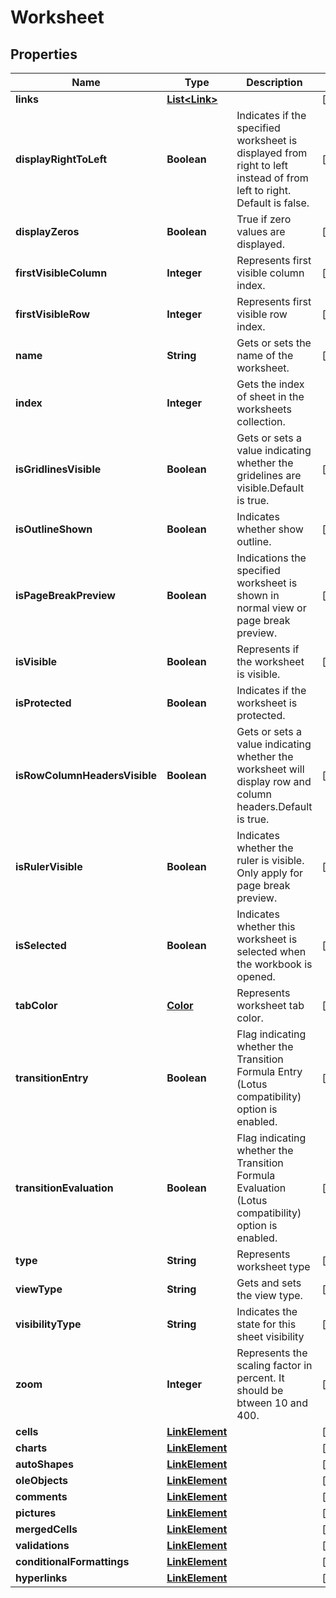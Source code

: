 
# Worksheet

## Properties
Name | Type | Description | Notes
------------ | ------------- | ------------- | -------------
**links** | [**List&lt;Link&gt;**](Link.md) |  |  [optional]
**displayRightToLeft** | **Boolean** | Indicates if the specified worksheet is displayed from right to left instead    of from left to right.  Default is false.              |  [optional]
**displayZeros** | **Boolean** | True if zero values are displayed. |  [optional]
**firstVisibleColumn** | **Integer** | Represents first visible column index. |  [optional]
**firstVisibleRow** | **Integer** | Represents first visible row index.              |  [optional]
**name** | **String** | Gets or sets the name of the worksheet.              |  [optional]
**index** | **Integer** | Gets the index of sheet in the worksheets collection.              | 
**isGridlinesVisible** | **Boolean** | Gets or sets a value indicating whether the gridelines are visible.Default     is true. |  [optional]
**isOutlineShown** | **Boolean** | Indicates whether show outline.              |  [optional]
**isPageBreakPreview** | **Boolean** | Indications the specified worksheet is shown in normal view or page break preview. |  [optional]
**isVisible** | **Boolean** | Represents if the worksheet is visible.              |  [optional]
**isProtected** | **Boolean** | Indicates if the worksheet is protected. | 
**isRowColumnHeadersVisible** | **Boolean** | Gets or sets a value indicating whether the worksheet will display row and column headers.Default is true.              |  [optional]
**isRulerVisible** | **Boolean** | Indicates whether the ruler is visible. Only apply for page break preview. |  [optional]
**isSelected** | **Boolean** | Indicates whether this worksheet is selected when the workbook is opened. |  [optional]
**tabColor** | [**Color**](Color.md) | Represents worksheet tab color. |  [optional]
**transitionEntry** | **Boolean** | Flag indicating whether the Transition Formula Entry (Lotus compatibility) option is enabled. |  [optional]
**transitionEvaluation** | **Boolean** | Flag indicating whether the Transition Formula Evaluation (Lotus compatibility) option is enabled.              |  [optional]
**type** | **String** | Represents worksheet type |  [optional]
**viewType** | **String** | Gets and sets the view type. |  [optional]
**visibilityType** | **String** | Indicates the state for this sheet visibility              |  [optional]
**zoom** | **Integer** | Represents the scaling factor in percent. It should be btween 10 and 400.              |  [optional]
**cells** | [**LinkElement**](LinkElement.md) |  |  [optional]
**charts** | [**LinkElement**](LinkElement.md) |  |  [optional]
**autoShapes** | [**LinkElement**](LinkElement.md) |  |  [optional]
**oleObjects** | [**LinkElement**](LinkElement.md) |  |  [optional]
**comments** | [**LinkElement**](LinkElement.md) |  |  [optional]
**pictures** | [**LinkElement**](LinkElement.md) |  |  [optional]
**mergedCells** | [**LinkElement**](LinkElement.md) |  |  [optional]
**validations** | [**LinkElement**](LinkElement.md) |  |  [optional]
**conditionalFormattings** | [**LinkElement**](LinkElement.md) |  |  [optional]
**hyperlinks** | [**LinkElement**](LinkElement.md) |  |  [optional]



